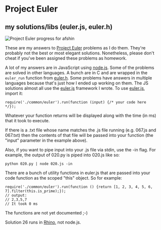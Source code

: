 Project Euler
=============
my solutions/libs (euler.js, euler.h)
---------------------------------------

![Project Euler progress for afshin](http://projecteuler.net/profile/afshin.png)

These are my answers to [Project Euler](http://projecteuler.net/) problems as I do them. They're probably not the 
best or most elegant solutions. Nonetheless, please don't cheat if you've been assigned these problems as homework.

A lot of my answers are in JavaScript using [node.js](http://nodejs.org/). Some of the problems are solved in other
languages. A bunch are in C and are wrapped in the `euler_run` function from [euler.h](./common/euler.h). Some problems have answers in multiple languages because that's just how I ended up working on them. The JS
solutions almost all use the [euler.js](./common/euler.js) framework I wrote. To use [euler.js](./common/euler.js), import it:

	require('./common/euler').run(function (input) {/* your code here */});

Whatever your function returns will be displayed along with the time (in ms) that it took to execute.

If there is a .txt file whose name matches the .js file running (e.g. 067.js and 067.txt) then the contents of that
file will be passed into your function (the "input" parameter in the example above).

Also, if you want to pipe input into your .js file via stdin, use the -in flag. For example, the output of 020.py is
piped into 020.js like so:

	python 020.py | node 020.js -in

There are a bunch of utility functions in euler.js that are passed into your code function as the scoped "this" object.
So for example:

	require('./common/euler').run(function () {return [1, 2, 3, 4, 5, 6, 7].filter(this.is_prime);});
	// output:
	// 2,3,5,7
	// It took 0 ms

The functions are not yet documented ;-)

Solution 26 runs in [Rhino](https://developer.mozilla.org/en/docs/Rhino), not node.js.
